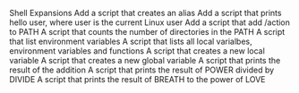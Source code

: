 Shell Expansions
Add a script that creates an alias
Add a script that prints hello user, where user is the current Linux user
Add a script that add /action to PATH
A script that counts the number of directories in the PATH
A script that list environment variables
A script that lists all local varialbes, environment variables and functions
A script that creates a new local variable
A script that creates a new global variable
A script that prints the result of the addition
A script that prints the result of POWER divided by DIVIDE
A script that prints the result of BREATH to the power of LOVE
